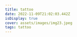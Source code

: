 ```yaml
---
title: tattoo
date: 2022-11-09T21:02:03.442Z
isDisplay: true
cover: assets/images/img23.jpeg
tags: tattoo
---
```

